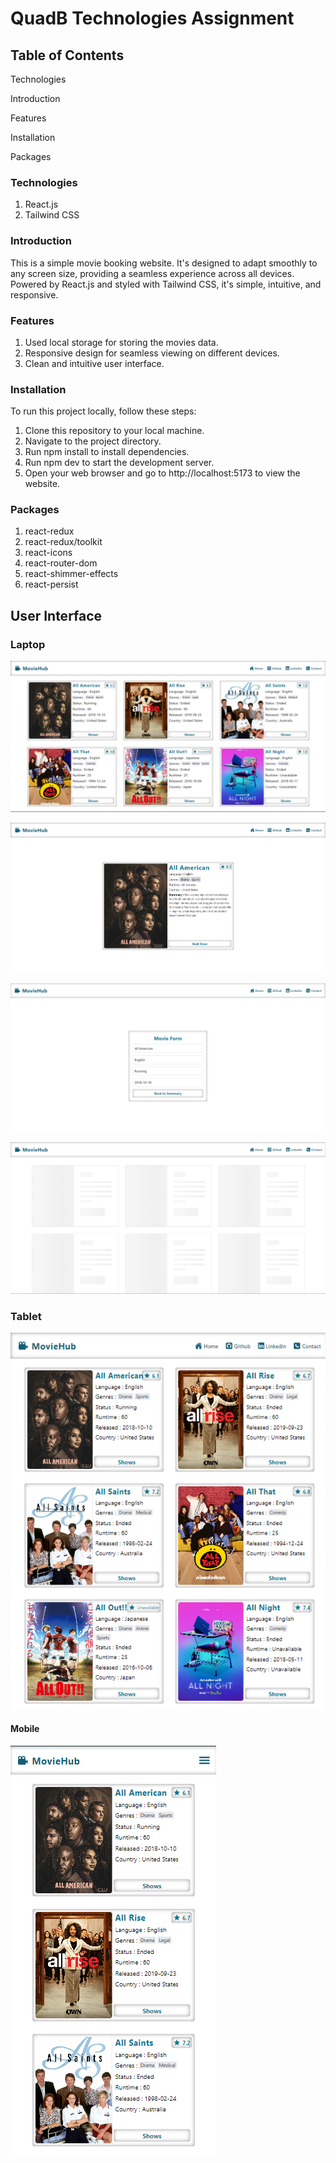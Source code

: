 # QuadB Technologies Assignment

## Table of Contents

Technologies

Introduction

Features

Installation

Packages

### Technologies

1. React.js
2. Tailwind CSS

### Introduction

This is a simple movie booking website. It's designed to adapt smoothly to any screen size, providing a seamless experience across all devices. Powered by React.js and styled with Tailwind CSS, it's simple, intuitive, and responsive.

### Features

1. Used local storage for storing the movies data.
2. Responsive design for seamless viewing on different devices.
3. Clean and intuitive user interface.

### Installation

To run this project locally, follow these steps:

1. Clone this repository to your local machine.
2. Navigate to the project directory.
3. Run npm install to install dependencies.
4. Run npm dev to start the development server.
5. Open your web browser and go to http://localhost:5173 to view the website.

### Packages

1. react-redux
2. react-redux/toolkit
3. react-icons
4. react-router-dom
5. react-shimmer-effects
6. react-persist

## User Interface

### Laptop

![alt text](src/assets/01.png)

![alt text](src/assets/02.png)

![alt text](src/assets/03.png)

![alt text](src/assets/04.png)

### Tablet

![alt text](src/assets/05.png)

#### Mobile

![alt text](src/assets/06.png)
